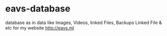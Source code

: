 # eavs-database
database as in data like Images, Videos, linked Files, Backups Linked File &amp; etc for my website http://eavs.ml
